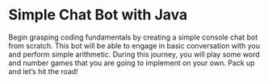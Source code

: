 # Simple Chat Bot with Java

Begin grasping coding fundamentals by creating a simple console chat bot from scratch. This bot will be able to engage in basic conversation with you and perform simple arithmetic. 
During this journey, you will play some word and number games that you are going to implement on your own. Pack up and let’s hit the road!
